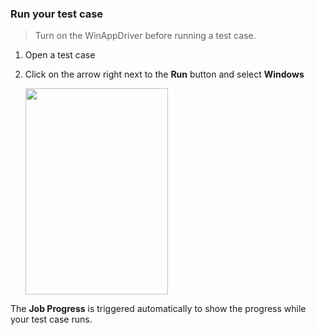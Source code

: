### Run your test case

> Turn on the WinAppDriver before running a test case.

1. Open a test case
2. Click on the arrow right next to the **Run** button and select **Windows**

   <img src="https://github.com/katalon-studio/docs-images/raw/master/katalon-studio/docs/record-windows-actions/step13.png" width="228" height="330">

The **Job Progress** is triggered automatically to show the progress while your test case runs.